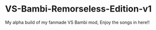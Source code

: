 # VS-Bambi-Remorseless-Edition-v1
My alpha build of my fanmade VS Bambi mod, Enjoy the songs in here!!
